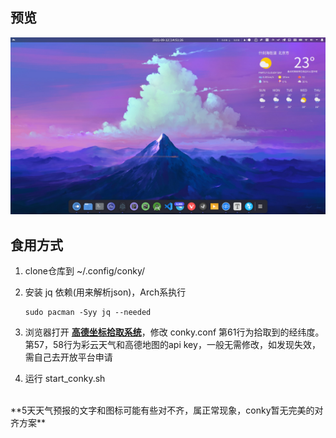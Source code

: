 ## 预览
![](preview.png)

## 食用方式

1. clone仓库到 ~/.config/conky/ 

2. 安装 jq 依赖(用来解析json)，Arch系执行

   ```shell
   sudo pacman -Syy jq --needed
   ```

3. 浏览器打开 **[高德坐标拾取系统](https://lbs.amap.com/tools/picker)**，修改 conky.conf 第61行为拾取到的经纬度。第57，58行为彩云天气和高德地图的api key，一般无需修改，如发现失效，需自己去开放平台申请

4. 运行 start_conky.sh 
<br>
**5天天气预报的文字和图标可能有些对不齐，属正常现象，conky暂无完美的对齐方案**

